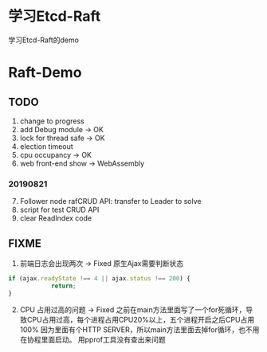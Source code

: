 # 学习Etcd-Raft

学习Etcd-Raft的demo

# Raft-Demo
## TODO
1. change to progress
2. add Debug module -> OK
3. lock for thread safe -> OK
4. election timeout
5. cpu occupancy -> OK
6. web front-end show -> WebAssembly
### 20190821
7. Follower node rafCRUD API: transfer to Leader to solve
8. script for test CRUD API 
9. clear ReadIndex code

## FIXME
1. 前端日志会出现两次 -> Fixed 
原生Ajax需要判断状态
``` JavaScript
if (ajax.readyState !== 4 || ajax.status !== 200) {
            return;
}
```

2. CPU 占用过高的问题 -> Fixed
之前在main方法里面写了一个for死循环，导致CPU占用过高，每个进程占用CPU20%以上，五个进程开启之后CPU占用100%
因为里面有个HTTP SERVER，所以main方法里面去掉for循环，也不用在协程里面启动。
用pprof工具没有查出来问题